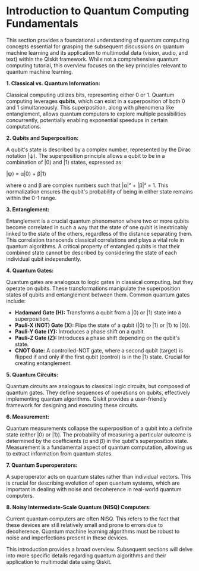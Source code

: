 # Introduction to Quantum Computing Fundamentals

This section provides a foundational understanding of quantum computing concepts essential for grasping the subsequent discussions on quantum machine learning and its application to multimodal data (vision, audio, and text) within the Qiskit framework.  While not a comprehensive quantum computing tutorial, this overview focuses on the key principles relevant to quantum machine learning.

**1. Classical vs. Quantum Information:**

Classical computing utilizes bits, representing either 0 or 1. Quantum computing leverages **qubits**, which can exist in a superposition of both 0 and 1 simultaneously. This superposition, along with phenomena like entanglement, allows quantum computers to explore multiple possibilities concurrently, potentially enabling exponential speedups in certain computations.

**2. Qubits and Superposition:**

A qubit's state is described by a complex number, represented by the Dirac notation |ψ⟩. The superposition principle allows a qubit to be in a combination of |0⟩ and |1⟩ states, expressed as:

|ψ⟩ = α|0⟩ + β|1⟩

where α and β are complex numbers such that |α|² + |β|² = 1. This normalization ensures the qubit's probability of being in either state remains within the 0-1 range.

**3. Entanglement:**

Entanglement is a crucial quantum phenomenon where two or more qubits become correlated in such a way that the state of one qubit is inextricably linked to the state of the others, regardless of the distance separating them. This correlation transcends classical correlations and plays a vital role in quantum algorithms.  A critical property of entangled qubits is that their combined state cannot be described by considering the state of each individual qubit independently.

**4. Quantum Gates:**

Quantum gates are analogous to logic gates in classical computing, but they operate on qubits. These transformations manipulate the superposition states of qubits and entanglement between them.  Common quantum gates include:

* **Hadamard Gate (H):** Transforms a qubit from a |0⟩ or |1⟩ state into a superposition.
* **Pauli-X (NOT) Gate (X):** Flips the state of a qubit (|0⟩ to |1⟩ or |1⟩ to |0⟩).
* **Pauli-Y Gate (Y):** Introduces a phase shift on a qubit.
* **Pauli-Z Gate (Z):** Introduces a phase shift depending on the qubit's state.
* **CNOT Gate:** A controlled-NOT gate, where a second qubit (target) is flipped if and only if the first qubit (control) is in the |1⟩ state.  Crucial for creating entanglement.


**5. Quantum Circuits:**

Quantum circuits are analogous to classical logic circuits, but composed of quantum gates.  They define sequences of operations on qubits, effectively implementing quantum algorithms. Qiskit provides a user-friendly framework for designing and executing these circuits.

**6. Measurement:**

Quantum measurements collapse the superposition of a qubit into a definite state (either |0⟩ or |1⟩).  The probability of measuring a particular outcome is determined by the coefficients (α and β) in the qubit's superposition state.  Measurement is a fundamental aspect of quantum computation, allowing us to extract information from quantum states.

**7. Quantum Superoperators:**

A superoperator acts on quantum states rather than individual vectors. This is crucial for describing evolution of open quantum systems, which are important in dealing with noise and decoherence in real-world quantum computers.

**8. Noisy Intermediate-Scale Quantum (NISQ) Computers:**

Current quantum computers are often NISQ. This refers to the fact that these devices are still relatively small and prone to errors due to decoherence.  Quantum machine learning algorithms must be robust to noise and imperfections present in these devices.

This introduction provides a broad overview.  Subsequent sections will delve into more specific details regarding quantum algorithms and their application to multimodal data using Qiskit.


<a id='chapter-1-subchapter-4'></a>
